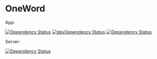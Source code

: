 # OneWord

App:

[![Dependency Status](https://david-dm.org/VanDalkvist/OneWord.svg)](https://david-dm.org/VanDalkvist/OneWord) [![devDependency Status](https://david-dm.org/VanDalkvist/OneWord/dev-status.svg)](https://david-dm.org/VanDalkvist/OneWord#info=devDependencies)
[![Dependency Status](https://www.versioneye.com/user/projects/554c66ad5d47f2511d00013f/badge.svg?style=flat)](https://www.versioneye.com/user/projects/554c66ad5d47f2511d00013f)

Server:

[![Dependency Status](https://www.versioneye.com/user/projects/554c66ed5d47f2623100021e/badge.svg?style=flat)](https://www.versioneye.com/user/projects/554c66ed5d47f2623100021e)
